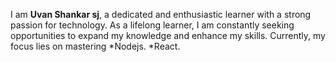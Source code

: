 I am **Uvan Shankar sj**, a dedicated and enthusiastic learner with a strong passion for technology. As a lifelong learner, I am constantly seeking opportunities to expand my knowledge and enhance my skills. Currently, my focus lies on mastering 
*Nodejs.
*React.
<!---
uvanshankarsj/uvanshankarsj is a ✨ special ✨ repository because its `README.md` (this file) appears on your GitHub profile.
You can click the Preview link to take a look at your changes.
--->
